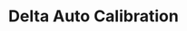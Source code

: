 ---
tag: g033
codes:
- G33
title: Delta Auto Calibration
long: |
  With the `G33` command you can:
  - Probe a circular grid of points,
  - Calibrate Delta Height,
  - Calibrate endstops,
  - Calibrate Delta Radius, and
  - Calibrate Tower Angles.
notes: 
parameters:
- tag: P
  optional: true
  values:
  - tag: 0
    description: Normalize end-stops and tower angle corrections only (no probing).
  - tag: 1
    description: Probe center and set height only.
  - tag: 2
    description: Probe center and towers. Set height, endstops, and delta radius.
  - tag: 3
    description: Probe all positions - center, towers and opposite towers. Set all.
  - tag: 4-10
    description: Probe all positions with intermediate locations, averaging them.
- tag: T
  optional: true
  description: Disable tower angle corrections calibration (`P3`-`P7`)
  values:
  - type: bool
  - default: 0
- tag: C
  optional: true
  description: If omitted iterations stop at best achievable precision; if set force
    iterations to stop at the set precision.
  values: mm
- tag: F
  optional: true
  description: Force to run at least n iterations and take the best result.
  values: 1-30
- tag: V
  optional: true
  description: Set the verbose level
  values:
  - tag: 0
    description: Dry run, no calibration
  - tag: 1
    description: Report settings
  - tag: 2
    description: Report settings and probe results
  - default: 1
- tag: E
  optional: true
  description: Engage the probe for each point.
  values:
  - type: bool
  - default: 0
example: 
examples:
- pre: Default (Verbose 1)
  code: |
    G33

    > G33 Auto Calibrate
    > Checking... AC
    > .Height:295.00    Ex:+0.00  Ey:+0.00  Ez:+0.00    Radius:100.00
    > .Tower angle :    Tx:+0.00  Ty:+0.00  Tz:+0.00
    > Iteration : 01                                    std dev:2.665
    > .Height:297.85    Ex:-0.18  Ey:-0.13  Ez:+0.00    Radius:100.68
    > .Tower angle :    Tx:-0.05  Ty:+0.08  Tz:+0.00
    > Iteration : 02                                    std dev:0.128
    > .Height:297.77    Ex:-0.19  Ey:-0.09  Ez:+0.00    Radius:100.80
    > .Tower angle :    Tx:-0.07  Ty:+0.15  Tz:+0.00
    > Iteration : 03                                    std dev:0.025
    > .Height:297.78    Ex:-0.17  Ey:-0.09  Ez:+0.00    Radius:100.78
    > .Tower angle :    Tx:-0.09  Ty:+0.20  Tz:+0.00
    > Iteration : 04                                    std dev:0.022
    > .Height:297.80    Ex:-0.14  Ey:-0.07  Ez:+0.00    Radius:100.79
    > .Tower angle :    Tx:-0.10  Ty:+0.22  Tz:+0.00
    > Iteration : 05                                    std dev:0.019
    > .Height:297.81    Ex:-0.13  Ey:-0.06  Ez:+0.00    Radius:100.80
    > .Tower angle :    Tx:-0.10  Ty:+0.25  Tz:+0.00
    > Calibration OK                                    rolling back.
    > .Height:297.80    Ex:-0.14  Ey:-0.07  Ez:+0.00    Radius:100.79
    > .Tower angle :    Tx:-0.10  Ty:+0.22  Tz:+0.00
    > Save with M500 and/or copy to Configuration.h
- pre: Verbose 2
  code: |
    G33 V2

    > G33 Auto Calibrate
    > Checking... AC
    > .Height:297.80    Ex:-0.14  Ey:-0.07  Ez:+0.00    Radius:100.79
    > .Tower angle :    Tx:-0.10  Ty:+0.22  Tz:+0.00
    > .      c:+0.01     x:+0.06   y:+0.04   z:+0.01
    > .                 yz:-0.02  zx:-0.01  xy:+0.01
    > Iteration : 01                                    std dev:0.028
    > .Height:297.81    Ex:-0.10  Ey:-0.04  Ez:+0.00    Radius:100.81
    > .Tower angle :    Tx:-0.10  Ty:+0.24  Tz:+0.00
    > .      c:-0.03     x:-0.01   y:-0.02   z:-0.03
    > .                 yz:-0.05  zx:-0.05  xy:-0.06
    > Calibration OK                                    rolling back.
    > .Height:297.80    Ex:-0.14  Ey:-0.07  Ez:+0.00    Radius:100.79
    > .Tower angle :    Tx:-0.10  Ty:+0.22  Tz:+0.00
    > Save with M500 and/or copy to Configuration.h
- pre: Using `V0` for Dry Run with no calibration.
  code: |
    G33 V0

    > G33 Auto Calibrate
    > Checking... AC (DRY-RUN)
    > .Height:295.00    Ex:+0.00  Ey:+0.00  Ez:+0.00    Radius:100.00
    > .Tower angle :    Tx:+0.00  Ty:+0.00  Tz:+0.00
    > .      c:-2.86     x:-2.68   y:-2.62   z:-2.56
    > .                 yz:-2.55  zx:-2.61  xy:-2.78
    > End DRY-RUN                                       std dev:2.668
- pre: Using the `T` flag for no tower angles.
  code: |
    G33 T

    > G33 Auto Calibrate
    > Checking... AC
    > .Height:297.79    Ex:-0.13  Ey:-0.06  Ez:+0.00    Radius:100.83
    > Iteration : 01                                    std dev:0.024
    > .Height:297.82    Ex:-0.09  Ey:-0.05  Ez:+0.00    Radius:100.82
    > Calibration OK                                    rolling back.
    > .Height:297.79    Ex:-0.13  Ey:-0.06  Ez:+0.00    Radius:100.83
    > Save with M500 and/or copy to Configuration.h
- pre: Use a single point (`P1`) to check the height.
  code: |
    G33 P1

    > G33 Auto Calibrate
    > Checking... AC
    > .Height:297.79
    > Calibration OK
    > .Height:297.80
    > Save with M500 and/or copy to Configuration.h
---
